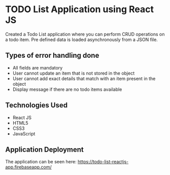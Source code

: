 # TODO List Application using React JS

Created a Todo List application where you can perform CRUD operations on a todo item. Pre defined data is loaded asynchronously from a JSON file.

## Types of error handling done

- All fields are mandatory
- User cannot update an item that is not stored in the object
- User cannot add exact details that match with an item present in the object
- Display message if there are no todo items available

## Technologies Used

- React JS
- HTML5
- CSS3
- JavaScript

## Application Deployment

The application can be seen here: https://todo-list-reactjs-app.firebaseapp.com/
